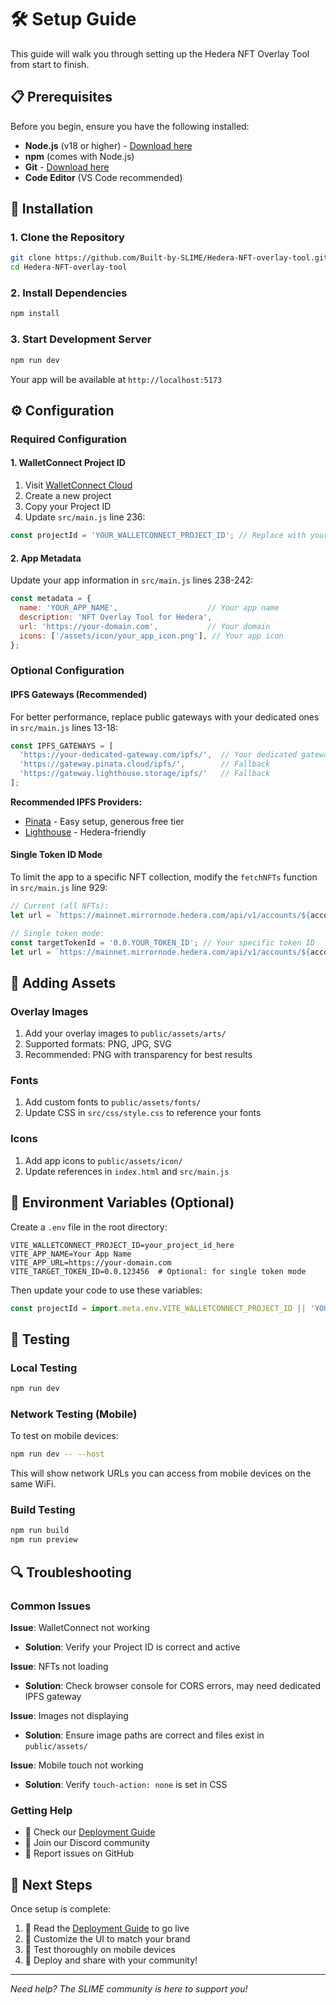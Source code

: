 # 🛠️ Setup Guide

This guide will walk you through setting up the Hedera NFT Overlay Tool from start to finish.

## 📋 Prerequisites

Before you begin, ensure you have the following installed:

- **Node.js** (v18 or higher) - [Download here](https://nodejs.org/)
- **npm** (comes with Node.js)
- **Git** - [Download here](https://git-scm.com/)
- **Code Editor** (VS Code recommended)

## 🚀 Installation

### 1. Clone the Repository

```bash
git clone https://github.com/Built-by-SLIME/Hedera-NFT-overlay-tool.git
cd Hedera-NFT-overlay-tool
```

### 2. Install Dependencies

```bash
npm install
```

### 3. Start Development Server

```bash
npm run dev
```

Your app will be available at `http://localhost:5173`

## ⚙️ Configuration

### Required Configuration

#### 1. WalletConnect Project ID

1. Visit [WalletConnect Cloud](https://cloud.walletconnect.com/)
2. Create a new project
3. Copy your Project ID
4. Update `src/main.js` line 236:

```javascript
const projectId = 'YOUR_WALLETCONNECT_PROJECT_ID'; // Replace with your actual Project ID
```

#### 2. App Metadata

Update your app information in `src/main.js` lines 238-242:

```javascript
const metadata = {
  name: 'YOUR_APP_NAME',                    // Your app name
  description: 'NFT Overlay Tool for Hedera',
  url: 'https://your-domain.com',           // Your domain
  icons: ['/assets/icon/your_app_icon.png'], // Your app icon
};
```

### Optional Configuration

#### IPFS Gateways (Recommended)

For better performance, replace public gateways with your dedicated ones in `src/main.js` lines 13-18:

```javascript
const IPFS_GATEWAYS = [
  'https://your-dedicated-gateway.com/ipfs/',  // Your dedicated gateway
  'https://gateway.pinata.cloud/ipfs/',        // Fallback
  'https://gateway.lighthouse.storage/ipfs/'   // Fallback
];
```

**Recommended IPFS Providers:**
- [Pinata](https://pinata.cloud/) - Easy setup, generous free tier
- [Lighthouse](https://lighthouse.storage/) - Hedera-friendly

#### Single Token ID Mode

To limit the app to a specific NFT collection, modify the `fetchNFTs` function in `src/main.js` line 929:

```javascript
// Current (all NFTs):
let url = `https://mainnet.mirrornode.hedera.com/api/v1/accounts/${accountId}/nfts?limit=50`;

// Single token mode:
const targetTokenId = '0.0.YOUR_TOKEN_ID'; // Your specific token ID
let url = `https://mainnet.mirrornode.hedera.com/api/v1/accounts/${accountId}/nfts?token.id=${targetTokenId}&limit=50`;
```

## 🎨 Adding Assets

### Overlay Images

1. Add your overlay images to `public/assets/arts/`
2. Supported formats: PNG, JPG, SVG
3. Recommended: PNG with transparency for best results

### Fonts

1. Add custom fonts to `public/assets/fonts/`
2. Update CSS in `src/css/style.css` to reference your fonts

### Icons

1. Add app icons to `public/assets/icon/`
2. Update references in `index.html` and `src/main.js`

## 🔧 Environment Variables (Optional)

Create a `.env` file in the root directory:

```env
VITE_WALLETCONNECT_PROJECT_ID=your_project_id_here
VITE_APP_NAME=Your App Name
VITE_APP_URL=https://your-domain.com
VITE_TARGET_TOKEN_ID=0.0.123456  # Optional: for single token mode
```

Then update your code to use these variables:

```javascript
const projectId = import.meta.env.VITE_WALLETCONNECT_PROJECT_ID || 'YOUR_WALLETCONNECT_PROJECT_ID';
```

## 🧪 Testing

### Local Testing

```bash
npm run dev
```

### Network Testing (Mobile)

To test on mobile devices:

```bash
npm run dev -- --host
```

This will show network URLs you can access from mobile devices on the same WiFi.

### Build Testing

```bash
npm run build
npm run preview
```

## 🔍 Troubleshooting

### Common Issues

**Issue**: WalletConnect not working
- **Solution**: Verify your Project ID is correct and active

**Issue**: NFTs not loading
- **Solution**: Check browser console for CORS errors, may need dedicated IPFS gateway

**Issue**: Images not displaying
- **Solution**: Ensure image paths are correct and files exist in `public/assets/`

**Issue**: Mobile touch not working
- **Solution**: Verify `touch-action: none` is set in CSS

### Getting Help

- 📖 Check our [Deployment Guide](DEPLOYMENT.md)
- 💬 Join our Discord community
- 🐛 Report issues on GitHub

## 🎯 Next Steps

Once setup is complete:

1. 📖 Read the [Deployment Guide](DEPLOYMENT.md) to go live
2. 🎨 Customize the UI to match your brand
3. 📱 Test thoroughly on mobile devices
4. 🚀 Deploy and share with your community!

---

*Need help? The SLIME community is here to support you!*
